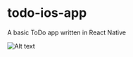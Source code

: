 # todo-ios-app
A basic ToDo app written in React Native

![Alt text](https://cloud.githubusercontent.com/assets/10637398/22716095/6cb476a8-ed94-11e6-839e-a3516e0565d3.png "list")
